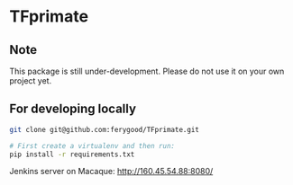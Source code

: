 # TFprimate

## Note
This package is still under-development. Please do not use it on your own project yet.

## For developing locally
```bash
git clone git@github.com:ferygood/TFprimate.git

# First create a virtualenv and then run:
pip install -r requirements.txt
```

Jenkins server on Macaque: http://160.45.54.88:8080/